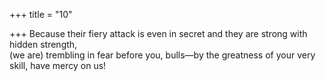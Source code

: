 +++
title = "10"

+++
Because their fiery attack is even in secret and they are strong with  hidden strength,  
(we are) trembling in fear before you, bulls—by the greatness of your  very skill, have mercy on us!  